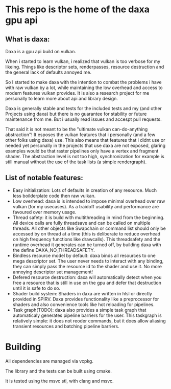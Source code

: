# This repo is the home of the daxa gpu api

## What is daxa:
Daxa is a gpu api build on vulkan.

When i started to learn vulkan, i realized that vulkan is too verbose for my likeing. Things like descriptor sets, renderpasses, resource destruction and the general lack of defaults annoyed me.

So I started to make daxa with the intention to combat the problems i have with raw vulkan by a lot, while maintaining the low overhead and access to modern features vulkan provides. It is also a research project for me personally to learn more about api and library design.

Daxa is generally stable and tests for the included tests and my (and other Projects using daxa) but there is no guarantee for stability or future maintenance from me. But i usually read issues and accespt pull requests.

That said it is not meant to be the "ultimate vulkan can-do-anything abstraction"!
It esposes the vulkan features that i personally (and a few other folks using daxa) use.
This also means that features that i didnt use or needed yet personally in the projects that use daxa are not exposed, glaring examples would be that raster pipelines only have a vertex and fragment shader.
The abstraction level is not too high, synchronization for example is still manual without the use of the task lists (a simple rendergraph).

## List of notable features:
* Easy initialization: Lots of defaults in creation of any resource. Much less boilderplate code then raw vulkan.
* Low overhead: daxa is is intended to impose minimal overhead over raw vulkan (for my usecases). As a traidoff usability and performance are favoured over memory usage.
* Thread safety: it is build with multithreading in mind from the beginning. All device calls are fully threadsave and can be called on multiple threads. All other objects like Swapchain or command list should only be accessed by on thread at a time (this is deliberate to reduce overhead on high frequency functions like drawcalls). This threadsafety and the runtime overhead it generates can be turned off, by building daxa with the define DAXA_NO_THREADSAFETY.
* Bindless resource model by default: daxa binds all resources to one mega descriptor set.
  The user never needs to interact with any binding, they can simply pass the resource id to the shader and use it. No more annoying descriptor set management!
* Defered resource destruction: daxa will automatically detect when you free a resource that is still in use on the gpu and defer that destruction until it is safe to do so.
* Shader build system: Shaders in daxa are written in hlsl or directly provided in SPIRV. Daxa provides functionality like a preprocessor for shaders and also convenience tools like hot reloading for pipelines.
* Task graph(TODO): daxa also provides a simple task graph that automaticaly generates pipeline barriers for the user. This taskgraph is relatively simple: it does not reoder commands, but it does allow aliasing transient resources and batching pipeline barriers.

# Building
All dependencies are managed via vcpkg.

The library and the tests can be built using cmake.

It is tested using the msvc stl, with clang and msvc.

